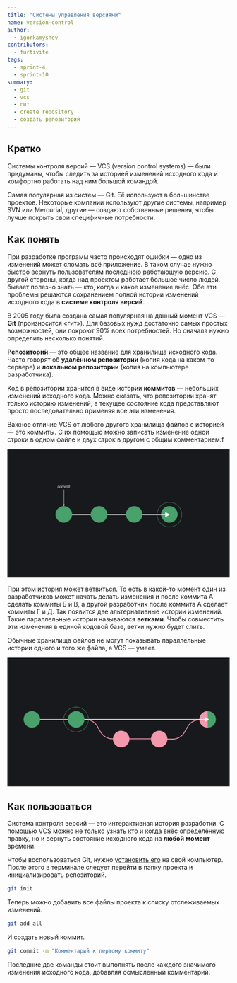 ```yaml
---
title: "Системы управления версиями"
name: version-control
author:
  - igorkamyshev
contributors:
  - furtivite
tags:
  - sprint-4
  - sprint-10
summary:
  - git
  - vcs
  - гит
  - create repository
  - создать репозиторий
---
```


## Кратко

Системы контроля версий — VCS (version control systems) — были придуманы, чтобы следить за историей изменений исходного кода и комфортно работать над ним большой командой.

Самая популярная из систем — Git. Её используют в большинстве проектов. Некоторые компании используют другие системы, например SVN или Mercurial, другие — создают собственные решения, чтобы лучше покрыть свои специфичные потребности.

## Как понять

При разработке программ часто происходят ошибки — одно из изменений может сломать всё приложение. В таком случае нужно быстро вернуть пользователям последнюю работающую версию. С другой стороны, когда над проектом работает большое число людей, бывает полезно знать — кто, когда и какое изменение внёс. Обе эти проблемы решаются сохранением полной истории изменений исходного кода в __системе контроля версий__.

В 2005 году была создана самая популярная на данный момент VCS — __Git__ (произносится «гит»). Для базовых нужд достаточно самых простых возможностей, они покроют 90% всех потребностей. Но сначала нужно определить несколько понятий.

__Репозиторий__ — это общее название для хранилища исходного кода. Часто говорят об __удалённом репозитории__ (копия кода на каком-то сервере) и __локальном репозитории__ (копия на компьютере разработчика).

Код в репозитории хранится в виде истории __коммитов__ — небольших изменений исходного кода. Можно сказать, что репозитории хранят только историю изменений, а текущее состояние кода представляют просто последовательно применяя все эти изменения.

Важное отличие VCS от любого другого хранилища файлов с историей — это коммиты. С их помощью можно записать изменение одной строки в одном файле и двух строк в другом с общим комментарием.f

![Линейная история коммитов](images/1.png)

При этом история может ветвиться. То есть в какой-то момент один из разработчиков может начать делать изменения и после коммита А сделать коммиты Б и В, а другой разработчик после коммита А сделает коммиты Г и Д. Так появится две альтернативные истории изменений. Такие параллельные истории называются __ветками__. Чтобы совместить эти изменения в единой кодовой базе, ветки нужно будет слить.

Обычные хранилища файлов не могут показывать параллельные истории одного и того же файла, а VCS — умеет.

![Сливание ветки в репозиторий](images/2.png)

## Как пользоваться

Система контроля версий — это интерактивная история разработки. С помощью VCS можно не только узнать кто и когда внёс определённую правку, но и вернуть состояние исходного кода на **любой момент** времени.

Чтобы воспользоваться Git, нужно [установить его](https://git-scm.com/downloads) на свой компьютер. После этого в терминале следует перейти в папку проекта и инициализировать репозиторий.

```bash
git init
```

Теперь можно добавить все файлы проекта к списку отслеживаемых изменений.

```bash
git add all
```

И создать новый коммит.

```bash
git commit -m "Комментарий к первому коммиту"
```

Последние две команды стоит выполнять после каждого значимого изменения исходного кода, добавляя осмысленный комментарий.
